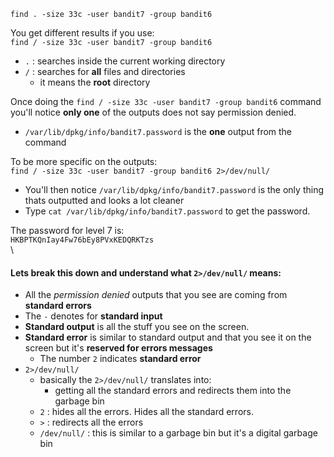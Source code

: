 `find . -size 33c -user bandit7 -group bandit6`

You get different results if you use:\
`find / -size 33c -user bandit7 -group bandit6`
- `.` : searches inside the current working directory
- `/` : searches for **all** files and directories
    - it means the **root** directory

Once doing the `find / -size 33c -user bandit7 -group bandit6` command you'll notice **only one** of the outputs does not say permission denied.
- `/var/lib/dpkg/info/bandit7.password` is the **one** output from the command

To be more specific on the outputs:\
`find / -size 33c -user bandit7 -group bandit6 2>/dev/null/` 
- You'll then notice `/var/lib/dpkg/info/bandit7.password` is the only thing thats outputted and looks a lot cleaner 
- Type `cat /var/lib/dpkg/info/bandit7.password` to get the password.


The password for level 7 is:\
`HKBPTKQnIay4Fw76bEy8PVxKEDQRKTzs`
\
\
#### Lets break this down and understand what `2>/dev/null/` means:
- All the *permission denied* outputs that you see are coming from **standard errors** 
- The `-` denotes for **standard input**
- **Standard output** is all the stuff you see on the screen.
- **Standard error** is similar to standard output and that you see it on the screen but it's **reserved for errors messages**
    - The number `2` indicates **standard error**
- `2>/dev/null/`
    - basically the `2>/dev/null/` translates into:
        - getting all the standard errors and redirects them into the garbage bin
    - `2` : hides all the errors.  Hides all the standard errors.
    - `>` : redirects all the errors
    - `/dev/null/` : this is similar to a garbage bin but it's a digital garbage bin
